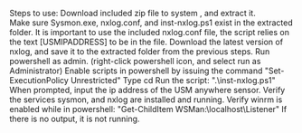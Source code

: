 Steps to use:
Download included zip file to system , and extract it.  
Make sure Sysmon.exe, nxlog.conf, and inst-nxlog.ps1 exist in the extracted folder. It is important to use the included nxlog.conf file, the script relies on the text [USMIPADDRESS] to be in the file.
Download the latest version of nxlog, and save it to the extracted folder from the previous steps.
Run powershell as admin. (right-click powershell icon, and select run as Administrator)
Enable scripts in powershell by issuing the command "Set-ExecutionPolicy Unrestricted"
Type cd <location of extracted folder>
Run the script: ".\inst-nxlog.ps1"
When prompted, input the ip address of the USM anywhere sensor.
Verify the services sysmon, and nxlog are installed and running.
Verify winrm is enabled while in powershell: "Get-ChildItem WSMan:\localhost\Listener" If there is no output, it is not running.